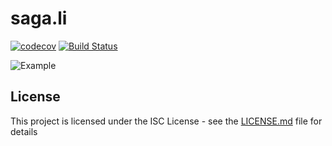 # saga.li

[![codecov](https://codecov.io/gh/conblem/saga.li/branch/master/graph/badge.svg)](https://codecov.io/gh/conblem/saga.li)
[![Build Status](https://circleci.com/gh/conblem/saga.li.svg?style=shield)](https://circleci.com/gh/conblem/saga.li)

<!---
import { render } from "preact";
import createStore, { put, get } from "saga.li";

const state = {
  count: 0
};
const actions = {
  increment: function*() {
    const { count } = yield get();
    yield put({ count: count + 1 });
  }
};

const { StoreProvider, connect } = createStore(state, actions);


const mapStateToProps = ({ count }) => ({ count });
const mapActionsToProps = ({ increment }) => ({ increment });

const Counter = connect(mapStateToProps, mapActionsToProps)(
  ({ increment, count }) => (
    <div>
      <button onclick={increment}>+</button>
      {count}
    </div>
  )
);


const App = () => (
  <StoreProvider>
    <Counter />
  </StoreProvider>
);

render(<App />, document.body);
-->

![Example](https://pbs.twimg.com/media/Dd0yMIgVAAANvaM.png:large)

## License

This project is licensed under the ISC License - see the [LICENSE.md](LICENSE.md) file for details
